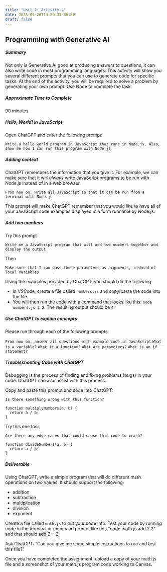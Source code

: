 ```yaml
---
title: "Unit 2: Activity 2"
date: 2023-06-26T14:56:35-06:00
draft: false
---
```


## Programming with Generative AI

##### Summary

Not only is Generative AI good at producing answers to questions, it can also write code in most programming languages. This activity will show you several different prompts that you can use to generate code for specific tasks. At the end of the activity, you will be required to solve a problem by generating your own prompt. Use Node to complete the task.

##### Approximate Time to Complete

90 minutes

##### Hello, World! in JavaScript

Open ChatGPT and enter the following prompt:

`Write a hello world program in JavaScript that runs in Node.js. Also, show me how I can run this program with Node.js`

##### Adding context

ChatGPT remembers the information that you give it. For example, we can make sure that it will _always_ write JavaScript programs to be run with Node.js instead of in a web browser.

`From now on, write all JavaScript so that it can be run from a terminal with Node.js`

This prompt will make ChatGPT remember that you would like to have all of your JavaScript code examples displayed in a form runnable by Node.js.

##### Add two numbers

Try this prompt

`Write me a JavaScript program that will add two numbers together and display the output`

Then

`Make sure that I can pass those parameters as arguments, instead of local variables`

Using the examples provided by ChatGPT, you should do the following:

- In VSCode, create a file called `numbers.js` and copy/paste the code into the file
- You will then run the code with a command that looks like this: `node numbers.js 2 2`. The resulting output should be `4`.

##### Use ChatGPT to explain concepts

Please run through each of the following prompts:

`From now on, answer all questions with example code in JavaScript`
`What is a variable?`
`What is a function?`
`What are parameters?`
`What is an if statement?`

##### Troubleshooting Code with ChatGPT

Debugging is the process of finding and fixing problems (bugs) in your code. ChatGPT can also assist with this process.

Copy and paste this prompt and code into ChatGPT:

```
Is there something wrong with this function?

function multiplyNumbers(a, b) {
  return a / b;
}
```

Try this one too:

```
Are there any edge cases that could cause this code to crash?

function divideNumbers(a, b) {
  return a / b;
}
```

##### Deliverable

Using ChatGPT, write a simple program that will do different math operations on two values. It should support the following:

- addition
- subtraction
- multiplication
- division
- exponent

Create a file called `math.js` to put your code into. Test your code by running node in the terminal or command prompt like this "node math.js add 2 2" and that should add 2 + 2.  

Ask ChatGPT: "Can you give me some simple instructions to run and test this file?" 

Once you have completed the assignment, upload a copy of your math.js file and a screenshot of your math.js program code working to Canvas.
